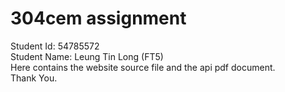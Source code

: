 # 304cem assignment
Student Id: 54785572<br>
Student Name: Leung Tin Long (FT5)<br>
Here contains the website source file and the api pdf document.<br>
Thank You.
